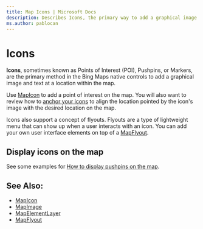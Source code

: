 ```yaml
---
title: Map Icons | Microsoft Docs
description: Describes Icons, the primary way to add a graphical image and text at a location within the map using the Bing Maps native controls, with a link to examples and additional information.
ms.author: pablocan
---
```


# Icons

**Icons**, sometimes known as Points of Interest (POI), Pushpins, or Markers, are the primary method in the Bing Maps native controls to add
a graphical image and text at a location within the map.

Use [MapIcon](../map-control-api/MapIcon-class.md) to add a point of interest on the map. You will also want to review how to
[anchor your icons](anchoring-mapIcons.md) to align the location pointed by the icon's image with the desired location on the map.

Icons also support a concept of flyouts. Flyouts are a type of lightweight menu that can show up when a user interacts with an icon. You
can add your own user interface elements on top of a [MapFlyout](display-flyout.md).

## Display icons on the map

See some examples for [How to display pushpins on the map](display-points-of-interest.md).

## See Also:

* [MapIcon](../map-control-api/MapIcon-class.md)
* [MapImage](../map-control-api/MapImage-class.md)
* [MapElementLayer](../map-control-api/MapElementLayer-class.md)
* [MapFlyout](../map-control-api/mapflyout-class.md)
